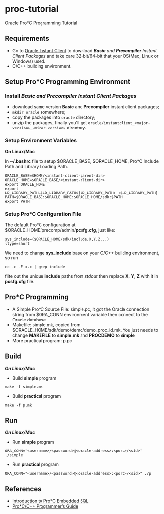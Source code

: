 # proc-tutorial
Oracle Pro*C Programming Tutorial

## Requirements
* Go to [Oracle Instant Client](http://www.oracle.com/technetwork/database/features/instant-client/index-097480.html) 
to download *__Basic__ and __Precompiler__ Instant Client Packages* and take care 32-bit/64-bit that your OS(Mac, Linux or Windows) used.
* C/C++ building environment.

## Setup Pro*C Programming Environment


### Install *__Basic__ and __Precompiler__ Instant Client Packages*

* download same version __Basic__ and __Precompiler__ instant client packages;
* ```mkdir oracle``` somewhere;
* copy the packages into ```oracle``` directory;
* unzip the packages, finally you'll get ```oracle/instantclient_<major-version>_<minor-version>``` directory.


### Setup Environment Variables

**On Linux/Mac**

In **~/.bashrc** file to setup $ORACLE_BASE, $ORACLE_HOME, Pro*C Include Path and Library Loading Path.

```shell
ORACLE_BASE=$HOME/<instant-client-parent-dir>
ORACLE_HOME=$ORACLE_BASE/<instant-client-dir>
export ORACLE_HOME
export LD_LIBRARY_PATH=$LD_LIBRARY_PATH${LD_LIBRARY_PATH:+:$LD_LIBRARY_PATH}
PATH=$ORACLE_BASE:$ORACLE_HOME:$ORACLE_HOME/sdk:$PATH
export PATH
```

### Setup Pro*C Configuration File

The default Pro*C configuration at $ORACLE_HOME/precomp/admin/__pcsfg.cfg__, just like:

```shell
sys_include=($ORACLE_HOME/sdk/include,X,Y,Z...)
ltype=short
```

We need to change __sys_include__ base on your C/C++ building environment, so run 

```shell
cc -c -E x.c | grep include
```

filte out the unique __include__ paths from *stdout* then replace **X**, **Y**, **Z** with it in __pcsfg.cfg__ file.

## Pro*C Programming

* A Simple Pro*C Source File: simple.pc, it got the Oracle connection string from $ORA_CONN environment variable then connect to 
the Oracle database.
* Makefile: simple.mk, copied from $ORACLE_HOME/sdk/demo/demo/demo_proc_id.mk. 
You just needs to change __MAKEFILE__ to __simple.mk__ and __PROCDEMO__ to __simple__
* More practical program: p.pc


## Build

***On Linux/Mac***

* Build __simple__ program

```shell
make -f simple.mk
```

* Build __practical__ program

```shell
make -f p.mk
```

## Run

***On Linux/Mac***

* Run __simple__ program

```shell
ORA_CONN="<username>/<password>@<oracle-address>:<port>/<sid>" ./simple
```

* Run __practical__ program

```shell
ORA_CONN="<username>/<password>@<oracle-address>:<port>/<sid>" ./p
```


## References
* [Introduction to Pro*C Embedded SQL](http://infolab.stanford.edu/~ullman/fcdb/oracle/or-proc.html)
* [Pro*C/C++ Programmer’s Guide](http://docs.oracle.com/cd/E11882_01/appdev.112/e10825/toc.htm)
